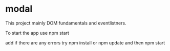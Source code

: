 # modal

This project mainly DOM fundamentals and eventlistners.

To start the app use
npm start

add if there are any errors try
npm install or npm update and then npm start
